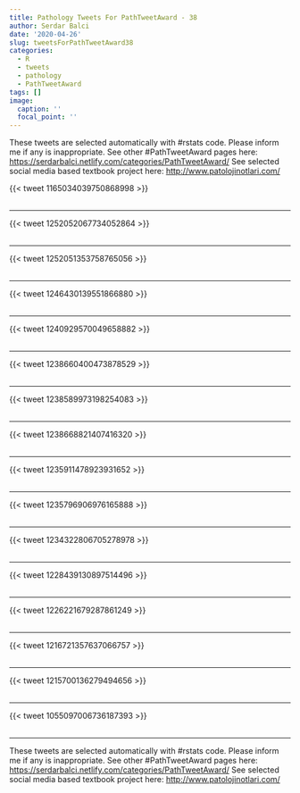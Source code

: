 ```yaml
---
title: Pathology Tweets For PathTweetAward - 38
author: Serdar Balci
date: '2020-04-26'
slug: tweetsForPathTweetAward38
categories:
  - R
  - tweets
  - pathology
  - PathTweetAward
tags: []
image:
  caption: ''
  focal_point: ''
---
```



These tweets are selected automatically with #rstats code. Please inform me if any is inappropriate.
See other #PathTweetAward pages here: https://serdarbalci.netlify.com/categories/PathTweetAward/ 
See selected social media based textbook project here: http://www.patolojinotlari.com/

{{< tweet 1165034039750868998 >}}
<br>
<br>
<hr>
{{< tweet 1252052067734052864 >}}
<br>
<br>
<hr>
{{< tweet 1252051353758765056 >}}
<br>
<br>
<hr>
{{< tweet 1246430139551866880 >}}
<br>
<br>
<hr>
{{< tweet 1240929570049658882 >}}
<br>
<br>
<hr>
{{< tweet 1238660400473878529 >}}
<br>
<br>
<hr>
{{< tweet 1238589973198254083 >}}
<br>
<br>
<hr>
{{< tweet 1238668821407416320 >}}
<br>
<br>
<hr>
{{< tweet 1235911478923931652 >}}
<br>
<br>
<hr>
{{< tweet 1235796906976165888 >}}
<br>
<br>
<hr>
{{< tweet 1234322806705278978 >}}
<br>
<br>
<hr>
{{< tweet 1228439130897514496 >}}
<br>
<br>
<hr>
{{< tweet 1226221679287861249 >}}
<br>
<br>
<hr>
{{< tweet 1216721357637066757 >}}
<br>
<br>
<hr>
{{< tweet 1215700136279494656 >}}
<br>
<br>
<hr>
{{< tweet 1055097006736187393 >}}
<br>
<br>
<hr>


These tweets are selected automatically with #rstats code. Please inform me if any is inappropriate.
See other #PathTweetAward pages here: https://serdarbalci.netlify.com/categories/PathTweetAward/ 
See selected social media based textbook project here: http://www.patolojinotlari.com/
